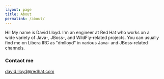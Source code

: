 ```yaml
---
layout: page
title: About
permalink: /about/
---
```


Hi! My name is David Lloyd. I'm an engineer at Red Hat who works on a wide variety of Java-, JBoss-, and WildFly-related projects. You can usually find me on Libera IRC as "dmlloyd" in various Java- and JBoss-related channels.

### Contact me

[david.lloyd@redhat.com](mailto:david.lloyd@redhat.com)
